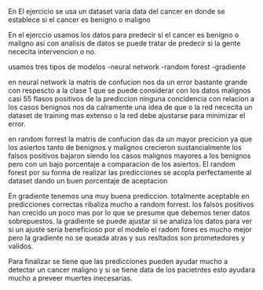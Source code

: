 En El ejercicio se usa un dataset varia data del cancer en donde se establece si el cancer es benigno o maligno 

En el ejerccio usamos los datos para predecir si el cancer es benigno o maligno asi con analisis de datos se puede tratar de predecir si la gente nececita intervencion o no.

usamos tres tipos de modelos 
-neural network
-random forest
-gradiente

en neural network la matris de confucion nos da un error bastante grande con respescto a la clase 1 que se puede considerar con los datos malignos 
casi 55 flasos positivos de la prediccion 
ninguna concidencia con relacion a los casos benignos nos da calramente una idea de que o la red nececita un dataset de training mas extenso o la red debe ajustarse para minimizar el error.


en random forrest la matris de confucion das da un mayor precicion ya que los asiertos tanto de benignos y malignos crecieron sustancialmente
los falsos positivos bajaron siendo los casos malignos mayores a los benignos pero con un bajo porcentaje a comparacion de los asiertos.
El random forest por su forma de realizar las predicciones se acopla perfectamente al dataset dando un buen porcentaje de aceptacion

En gradiente tenemos una muy buena prediccion.
totalmente aceptable en predicciones correctas ribaliza mucho a random forrest.
los falsos positivos han crecido un poco mas por lo que se presume que debemos tener datos sobrepuestos.
la gradiente se puede ajustar si se analiza los datos para ver si un ajuste seria beneficioso 
por el modelo el radom fores es mucho mejor pero la gradiente no se queada atras y sus resltados son prometedores y validos.

Para finalizar se tiene que las predicciones pueden ayudar mucho a detectar un cancer maligno y si se tiene data de los pacietntes esto ayudara mucho a preveer muertes inecesarias.
